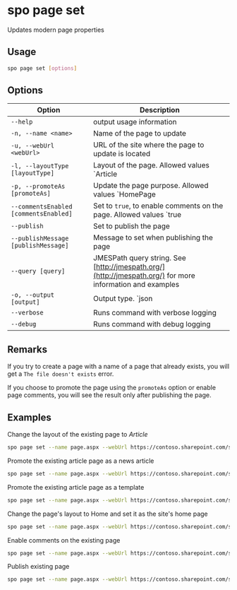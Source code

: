 # spo page set

Updates modern page properties

## Usage

```sh
spo page set [options]
```

## Options

Option|Description
------|-----------
`--help`|output usage information
`-n, --name <name>`|Name of the page to update
`-u, --webUrl <webUrl>`|URL of the site where the page to update is located
`-l, --layoutType [layoutType]`|Layout of the page. Allowed values `Article|Home`
`-p, --promoteAs [promoteAs]`|Update the page purpose. Allowed values `HomePage|NewsPage`
`--commentsEnabled [commentsEnabled]`|Set to `true`, to enable comments on the page. Allowed values `true|false`
`--publish`|Set to publish the page
`--publishMessage [publishMessage]`|Message to set when publishing the page
`--query [query]`|JMESPath query string. See [http://jmespath.org/](http://jmespath.org/) for more information and examples
`-o, --output [output]`|Output type. `json|text`. Default `text`
`--verbose`|Runs command with verbose logging
`--debug`|Runs command with debug logging

## Remarks

If you try to create a page with a name of a page that already exists, you will get a `The file doesn't exists` error.

If you choose to promote the page using the `promoteAs` option or enable page comments, you will see the result only after publishing the page.

## Examples

Change the layout of the existing page to _Article_

```sh
spo page set --name page.aspx --webUrl https://contoso.sharepoint.com/sites/a-team --layoutType Article
```

Promote the existing article page as a news article

```sh
spo page set --name page.aspx --webUrl https://contoso.sharepoint.com/sites/a-team --promoteAs NewsPage
```

Promote the existing article page as a template

```sh
spo page set --name page.aspx --webUrl https://contoso.sharepoint.com/sites/a-team --promoteAs Template
```

Change the page's layout to Home and set it as the site's home page

```sh
spo page set --name page.aspx --webUrl https://contoso.sharepoint.com/sites/a-team --layoutType Home --promoteAs HomePage
```

Enable comments on the existing page

```sh
spo page set --name page.aspx --webUrl https://contoso.sharepoint.com/sites/a-team --commentsEnabled true
```

Publish existing page

```sh
spo page set --name page.aspx --webUrl https://contoso.sharepoint.com/sites/a-team --publish
```